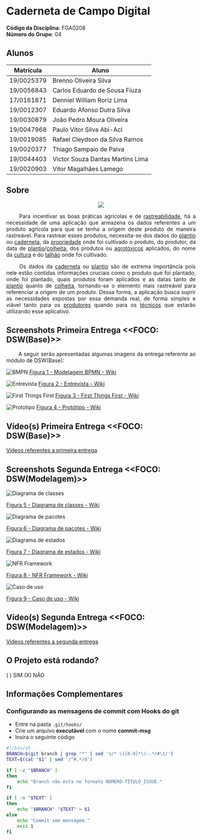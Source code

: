 <!-- **!! Atenção: Renomeie o seu repositório para (Ano.Semestre)_(Grupo)_(NomeDoProjeto)*. !!**

**!! *Não coloque os nomes dos alunos no título do repositório*. !!**

**!! *Exemplo de título correto: 2021.2_G1_ProjetoPandora*. !!**

 (Apague essa seção)-->

# Caderneta de Campo Digital

**Código da Disciplina**: FGA0208<br>
**Número do Grupo**: 04<br>

## Alunos

| Matrícula  | Aluno                            |
| ---------- | -------------------------------- |
| 19/0025379 | Brenno Oliveira Silva            |
| 19/0056843 | Carlos Eduardo de Sousa Fiuza    |
| 17/0161871 | Denniel William Roriz Lima       |
| 19/0012307 | Eduardo Afonso Dutra Silva       |
| 19/0030879 | João Pedro Moura Oliveira        |
| 19/0047968 | Paulo Vitor Silva Abi-Acl        |
| 19/0019085 | Rafael Cleydson da Silva Ramos   |
| 19/0020377 | Thiago Sampaio de Paiva          |
| 19/0044403 | Victor Souza Dantas Martins Lima |
| 19/0020903 | Vitor Magalhães Lamego           |

## Sobre

<div align="center">
    <img src="./docs/assets/logo.png"></img>
</div>

<p align="justify">&emsp;&emsp; Para incentivar as boas práticas agrícolas e de <a href=https://unbarqdsw2021-2.github.io/2021.2_G4_CadernetaDeCampoDigital_docs/requisitos/modelagem/lexicos/#rastreabilidade>rastreabilidade</a>, há a necessidade de uma aplicação que armazena os dados referentes a um produto agrícola para que se tenha a origem deste produto de maneira rastreável. Para rastrear esses produtos, necessita-se dos dados do <a href=https://unbarqdsw2021-2.github.io/2021.2_G4_CadernetaDeCampoDigital_docs/requisitos/modelagem/lexicos/#plantio>plantio</a> ou <a href=https://unbarqdsw2021-2.github.io/2021.2_G4_CadernetaDeCampoDigital_docs/requisitos/modelagem/lexicos/#cardeneta_de_campo>caderneta</a>, da <a href=https://unbarqdsw2021-2.github.io/2021.2_G4_CadernetaDeCampoDigital_docs/requisitos/modelagem/lexicos/#propriedade>propriedade</a> onde foi cultivado o produto, do produtor, da data de <a href=https://unbarqdsw2021-2.github.io/2021.2_G4_CadernetaDeCampoDigital_docs/requisitos/modelagem/lexicos/#plantio>plantio</a>/<a href=https://unbarqdsw2021-2.github.io/2021.2_G4_CadernetaDeCampoDigital_docs/requisitos/modelagem/lexicos/#colher_plantio>colheita</a>, dos produtos ou <a href=https://unbarqdsw2021-2.github.io/2021.2_G4_CadernetaDeCampoDigital_docs/requisitos/modelagem/lexicos/#agrotoxico>agrotóxicos</a> aplicados, do nome da <a href=https://unbarqdsw2021-2.github.io/2021.2_G4_CadernetaDeCampoDigital_docs/requisitos/modelagem/lexicos/#cultura>cultura</a> e do <a href=https://unbarqdsw2021-2.github.io/2021.2_G4_CadernetaDeCampoDigital_docs/requisitos/modelagem/lexicos/#talhao>talhão</a> onde foi cultivado.</p>
<p align="justify">&emsp;&emsp; Os dados da <a href=https://unbarqdsw2021-2.github.io/2021.2_G4_CadernetaDeCampoDigital_docs/requisitos/modelagem/lexicos/#cardeneta_de_campo>caderneta</a> ou <a href=https://unbarqdsw2021-2.github.io/2021.2_G4_CadernetaDeCampoDigital_docs/requisitos/modelagem/lexicos/#plantio>plantio</a> são de extrema importância pois nele estão contidas informações cruciais como o produto que foi plantado, onde foi plantado, quais produtos foram aplicados e as datas tanto de <a href=https://unbarqdsw2021-2.github.io/2021.2_G4_CadernetaDeCampoDigital_docs/requisitos/modelagem/lexicos/#plantio>plantio</a> quanto de <a href=https://unbarqdsw2021-2.github.io/2021.2_G4_CadernetaDeCampoDigital_docs/requisitos/modelagem/lexicos/#colher_plantio>colheita</a>, tornando-se o elemento mais rastreável para referenciar a origem de um produto. Dessa forma, a aplicação busca suprir as necessidades expostas por essa demanda real, de forma simples e viável tanto para os <a href=https://unbarqdsw2021-2.github.io/2021.2_G4_CadernetaDeCampoDigital_docs/requisitos/modelagem/lexicos/#produtor>produtores</a> quando para os <a href=https://unbarqdsw2021-2.github.io/2021.2_G4_CadernetaDeCampoDigital_docs/requisitos/modelagem/lexicos/#tecnico>técnicos</a> que estarão utilizando esse aplicativo.</p>

## Screenshots Primeira Entrega <<FOCO: DSW(Base)>>

<p align="justify">&emsp;&emsp; A seguir serão apresentadas algumas imagens da entrega referente ao módulo de DSW(Base):</p>

![BMPN](docs/assets/entrega1/BPMN-wiki.png)
[Figura 1 - Modelagem BPMN - Wiki](https://unbarqdsw2021-2.github.io/2021.2_G4_CadernetaDeCampoDigital_docs/base/modelagem_bpmn/)


![Entrevista](docs/assets/entrega1/Entrevista-wiki.png)
[Figura 2 - Entrevista - Wiki](https://unbarqdsw2021-2.github.io/2021.2_G4_CadernetaDeCampoDigital_docs/requisitos/elicitacao/entrevista/)


![First Things First](docs/assets/entrega1/FTF-wiki.png)
[Figura 3 - First Things First - Wiki](https://unbarqdsw2021-2.github.io/2021.2_G4_CadernetaDeCampoDigital_docs/requisitos/priorizacao/first_things_first/)


![Prototipo](docs/assets/entrega1/Prototipo-wiki.png)
[Figura 4 - Protótipo - Wiki](https://unbarqdsw2021-2.github.io/2021.2_G4_CadernetaDeCampoDigital_docs/base/prototipacao/media_fidelidade/)


## Vídeo(s) Primeira Entrega <<FOCO: DSW(Base)>>

[Videos referentes a primeira entrega](https://unbarqdsw2021-2.github.io/2021.2_G4_CadernetaDeCampoDigital_docs/apresentacoes/pc1/)


## Screenshots Segunda Entrega <<FOCO: DSW(Modelagem)>>
![Diagrama de classes](docs/assets/entrega2/diagrama-classes-wiki.png)

[Figura 5 - Diagrama de classes - Wiki](https://unbarqdsw2021-2.github.io/2021.2_G4_CadernetaDeCampoDigital_docs/modelagem/estatica/diagrama_de_classes/)

![Diagrama de pacotes](docs/assets/entrega2/diagrama-pacotes-wiki.png)

[Figura 6 - Diagrama de pacotes - Wiki](https://unbarqdsw2021-2.github.io/2021.2_G4_CadernetaDeCampoDigital_docs/modelagem/estatica/diagrama_de_pacotes/)

![Diagrama de estados](docs/assets/entrega2/diagrama-estados-wiki.png)

[Figura 7 - Diagrama de estados - Wiki](https://unbarqdsw2021-2.github.io/2021.2_G4_CadernetaDeCampoDigital_docs/modelagem/dinamica/diagrama_de_estados/)

![NFR Framework](docs/assets/entrega2/nfr-framework-wiki.png)

[Figura 8 - NFR Framework - Wiki](https://unbarqdsw2021-2.github.io/2021.2_G4_CadernetaDeCampoDigital_docs/modelagem/agil/nfr_framework/)

![Caso de uso](docs/assets/entrega2/uc-wiki.png)

[Figura 9 - Caso de uso - Wiki](https://unbarqdsw2021-2.github.io/2021.2_G4_CadernetaDeCampoDigital_docs/modelagem/extras/caso_de_uso/)

## Vídeo(s) Segunda Entrega <<FOCO: DSW(Modelagem)>>
[Videos referentes a segunda entrega](https://unbarqdsw2021-2.github.io/2021.2_G4_CadernetaDeCampoDigital_docs/apresentacoes/pc2/)


<!--
## Screenshots Terceira Entrega <<FOCO: DSW(Padrões de Projeto)>>
Adicione 2 ou mais screenshots do projeto em termos de artefatos da Terceira Entrega.

## Vídeo(s) Terceira Entrega <<FOCO: DSW(Padrões de Projeto)>>
Adicione o(s)s vídeo(s) da Terceira Entrega.

## Screenshots Quarta Entrega (FINAL) <<FOCOS: Arquitetura & Reutilização de Software & PROJETO FINAL>>
Adicione 2 ou mais screenshots do projeto em termos de interface e/ou funcionamento.

## Vídeo(s) Quarta Entrega (FINAL) <<FOCOS: Arquitetura & Reutilização de Software & PROJETO FINAL>>
Adicione o(s)s vídeo(s) da Entrega Final.

## Descritivo dos Principais Aspectos Técnicos
**Principal(is) Metodologia(s) Adotada(s)**: xxxxxx<br>
**Principais Linguagens Utilizadas e/ou Pretendidas**: xxxxxx<br>
**Principais Tecnologias Utilizadas e/ou Pretendidas**: xxxxxx<br>
**Principal(is) Estilo(s) Arquitetural(is) Adotado(s)**: xxxxxx<br>
-->

## O Projeto está rodando?

( ) SIM
(X) NÃO

<!-- Se SIM, insira um manual (ou um script) para auxiliar ainda mais os interessados em consultar o projeto. -->

## Informações Complementares

### Configurando as mensagens de commit com Hooks do git

- Entre na pasta `.git/hooks/`
- Crie um arquivo **executável** com o nome **commit-msg**
- Insira o seguinte código

```bash
#!/bin/sh
BRANCH=$(git branch | grep "*" | sed 's/* \([0-9]*\)-.*/#\1/')
TEXT=$(cat "$1" | sed '/^#.*/d')

if [ -z "$BRANCH" ]
then
    echo "Branch não esta no formato NUMERO-TITULO_ISSUE."
fi

if [ -n "$TEXT" ]
then
    echo "$BRANCH" "$TEXT" > $1
else
    echo "Commit sem mensagem."
    exit 1
fi
```
